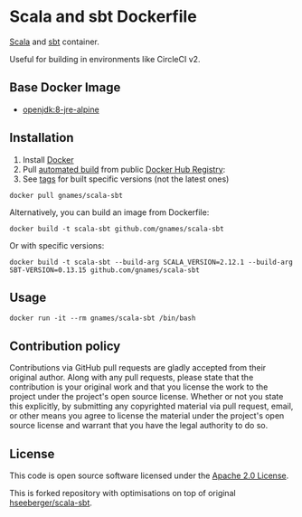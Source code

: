 # Scala and sbt Dockerfile

[Scala](http://www.scala-lang.org) and [sbt](http://www.scala-sbt.org) container.

Useful for building in environments like CircleCI v2.


## Base Docker Image ##

* [openjdk:8-jre-alpine](https://hub.docker.com/_/openjdk)


## Installation ##

1. Install [Docker](https://www.docker.com)
2. Pull [automated build](https://hub.docker.com/r/gnames/scala-sbt/) from public [Docker Hub Registry](https://hub.docker.com):
3. See [tags](https://hub.docker.com/r/gnames/scala-sbt/tags/) for built specific versions (not the latest ones)
```
docker pull gnames/scala-sbt
```
Alternatively, you can build an image from Dockerfile:
```
docker build -t scala-sbt github.com/gnames/scala-sbt
```
Or with specific versions:
```
docker build -t scala-sbt --build-arg SCALA_VERSION=2.12.1 --build-arg SBT-VERSION=0.13.15 github.com/gnames/scala-sbt
```

## Usage ##

```
docker run -it --rm gnames/scala-sbt /bin/bash
```


## Contribution policy ##

Contributions via GitHub pull requests are gladly accepted from their original author. Along with any pull requests, please state that the contribution is your original work and that you license the work to the project under the project's open source license. Whether or not you state this explicitly, by submitting any copyrighted material via pull request, email, or other means you agree to license the material under the project's open source license and warrant that you have the legal authority to do so.


## License ##

This code is open source software licensed under the [Apache 2.0 License](http://www.apache.org/licenses/LICENSE-2.0.html).

This is forked repository with optimisations on top of original [hseeberger/scala-sbt](https://github.com/hseeberger/scala-sbt).
